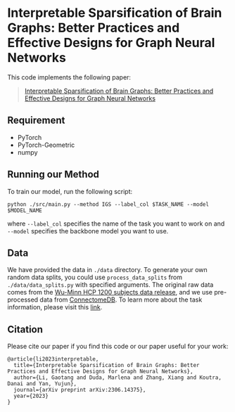 # Interpretable Sparsification of Brain Graphs: Better Practices and Effective Designs for Graph Neural Networks

This code implements the following paper: 

> [Interpretable Sparsification of Brain Graphs: Better Practices and Effective Designs for Graph Neural Networks](https://arxiv.org/abs/2306.14375)


## Requirement
- PyTorch
- PyTorch-Geometric
- numpy

## Running our Method

To train our model, run the following script: 
```shell
python ./src/main.py --method IGS --label_col $TASK_NAME --model $MODEL_NAME
```

where `--label_col` specifies the name of the task you want to work on and `--model` specifies the backbone model you want to use.

## Data

We have provided the data in `./data` directory. To generate your own random data splits,
you could use `process_data_splits` from `./data/data_splits.py` with specified arguments.
The original raw data comes from the [Wu-Minn HCP 1200 subjects data release](https://www.humanconnectome.org/storage/app/media/documentation/s1200/HCP_S1200_Release_Reference_Manual.pdf), and we use pre-processed data from [ConnectomeDB](https://www.humanconnectome.org/software/connectomedb). To learn more about the task information, please visit this [link](https://wiki.humanconnectome.org/display/PublicData/HCP-YA+Data+Dictionary-+Updated+for+the+1200+Subject+Release). 

## Citation 

Please cite our paper if you find this code or our paper useful for your work:

```
@article{li2023interpretable,
  title={Interpretable Sparsification of Brain Graphs: Better Practices and Effective Designs for Graph Neural Networks},
  author={Li, Gaotang and Duda, Marlena and Zhang, Xiang and Koutra, Danai and Yan, Yujun},
  journal={arXiv preprint arXiv:2306.14375},
  year={2023}
}
```